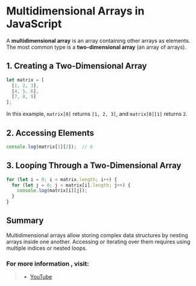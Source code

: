 # Multidimensional Arrays in JavaScript

A **multidimensional array** is an array containing other arrays as elements. The most common type is a **two-dimensional array** (an array of arrays).

## 1. Creating a Two-Dimensional Array

```js
let matrix = [
  [1, 2, 3],
  [4, 5, 6],
  [7, 8, 9]
];
```

In this example, `matrix[0]` returns `[1, 2, 3]`, and `matrix[0][1]` returns `2`.

## 2. Accessing Elements

```js
console.log(matrix[1][2]);  // 6
```

## 3. Looping Through a Two-Dimensional Array

```js
for (let i = 0; i < matrix.length; i++) {
  for (let j = 0; j < matrix[i].length; j++) {
    console.log(matrix[i][j]);
  }
}
```

## Summary

Multidimensional arrays allow storing complex data structures by nesting arrays inside one another. Accessing or iterating over them requires using multiple indices or nested loops.


### For more information , visit: 
> - [YouTube](https://www.youtube.com/watch?v=hhO8aiDgN9A&list=PLfEr2kn3s-br9ZFmejfLhAgMbGgbpdof8&index=63&pp=iAQB)